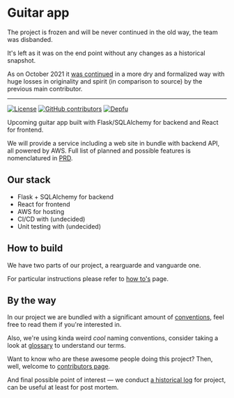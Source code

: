 # Guitar app

The project is frozen and will be never continued in the old way, the team was disbanded.

It's left as it was on the end point without any changes as a historical snapshot.

As on October 2021 it [was continued](https://github.com/tankonstin-labs/taburette) in a more dry
and formalized way with huge losses in originality and spirit (in comparison to source) by the
previous main contributor.

---

[![License](https://img.shields.io/github/license/lateinit-apps/guitar-app?color=blue)](https://github.com/lateinit-apps/guitar-app/blob/develop/LICENSE)
[![GitHub contributors](https://img.shields.io/github/contributors/lateinit-apps/guitar-app.svg)](https://GitHub.com/lateinit-apps/guitar-app/graphs/contributors/)
[![Depfu](https://badges.depfu.com/badges/a1cb7603c54e7378f8d8203e024678b3/overview.svg)](https://depfu.com/github/lateinit-apps/guitar-app?project_id=14088)

Upcoming guitar app built with Flask/SQLAlchemy for backend and React for frontend.

We will provide a service including a web site in bundle with backend API, all powered by AWS.
Full list of planned and possible features is nomenclatured in [PRD](docs/PRD.md).

## Our stack

- Flask + SQLAlchemy for backend
- React for frontend
- AWS for hosting
- CI/CD with (undecided)
- Unit testing with (undecided)

## How to build

We have two parts of our project, a rearguarde and vanguarde one.

For particular instructions please refer to [how to's](docs/how-to-s.md) page.

## By the way

In our project we are bundled with a significant amount of [conventions](docs/conventions.md), feel
free to read them if you're interested in.

Also, we're using kinda weird *cool* naming conventions, consider taking a look at [glossary](docs/glossary.md)
to understand our terms.

Want to know who are these awesome people doing this project? Then, well, welcome to [contributors page](docs/contributors.md).

And final possible point of interest &mdash; we conduct [a historical log](docs/historical-log.md)
for project, can be useful at least for post mortem.
